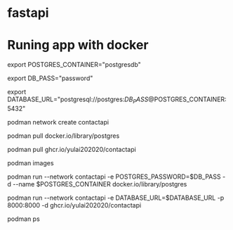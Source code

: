 # fastapi

# Runing app with docker

export POSTGRES_CONTAINER="postgresdb"

export DB_PASS="password"

export DATABASE_URL="postgresql://postgres:$DB_PASS@$POSTGRES_CONTAINER:5432"

podman network create contactapi

podman pull docker.io/library/postgres

podman pull ghcr.io/yulai202020/contactapi

podman images

podman run --network contactapi -e POSTGRES_PASSWORD=$DB_PASS -d --name $POSTGRES_CONTAINER docker.io/library/postgres

podman run --network contactapi -e DATABASE_URL=$DATABASE_URL -p 8000:8000 -d ghcr.io/yulai202020/contactapi 

podman ps